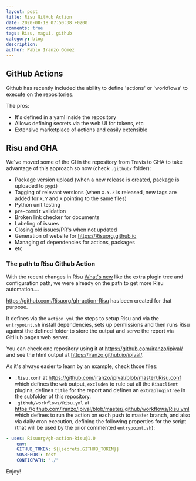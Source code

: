 ```yaml
---
layout: post
title: Risu GitHub Action
date: 2020-08-18 07:50:38 +0200
comments: true
tags: Risu, magui, github
category: blog
description:
author: Pablo Iranzo Gómez
---
```


## GitHub Actions

Github has recently included the ability to define 'actions' or 'workflows' to execute on the repositories.

The pros:

- It's defined in a yaml inside the repository
- Allows defining secrets via the web UI for tokens, etc
- Extensive marketplace of actions and easily extensible

## Risu and GHA

We've moved some of the CI in the repository from Travis to GHA to take advantage of this approach so now (check `.github/` folder):

- Package version upload (when a new release is created, package is uploaded to `pypi`)
- Tagging of relevant versions (when `X.Y.Z` is released, new tags are added for `X.Y` and `X` pointing to the same files)
- Python unit testing
- `pre-commit` validation
- Broken link checker for documents
- Labeling of issues
- Closing old issues/PR's when not updated
- Generation of website for <https://Risuorg.github.io>
- Managing of dependencies for actions, packages
- etc

### The path to Risu Github Action

With the recent changes in Risu [What's new]({tag}whatsnew) like the extra plugin tree and configuration path, we were already on the path to get more Risu automation....

<https://github.com/Risuorg/gh-action-Risu> has been created for that purpose.

It defines via the `action.yml` the steps to setup Risu and via the `entrypoint.sh` install dependencies, sets up permissions and then runs Risu against the defined folder to store the output and serve the report via GitHub pages web server.

You can check one repository using it at <https://github.com/iranzo/ipival/> and see the html output at <https://iranzo.github.io/ipival/>.

As it's always easier to learn by an example, check those files:

- `.Risu.conf` at <https://github.com/iranzo/ipival/blob/master/.Risu.conf> which defines the `web` output, `excludes` to rule out all the `Risuclient` plugins, defines `title` for the report and defines an `extraplugintree` in the subfolder of this repository.
- `.github/workflows/Risu.yml` at <https://github.com/iranzo/ipival/blob/master/.github/workflows/Risu.yml> which defines to run the action on each push to master branch, and also via daily cron execution, defining the following properties for the script (that will be used by the prior commented `entrypoint.sh`):

```yaml
- uses: Risuorg/gh-action-Risu@1.0
    env:
    GITHUB_TOKEN: ${{secrets.GITHUB_TOKEN}}
    SOSREPORT: test
    CONFIGPATH: "./"
```

Enjoy!
